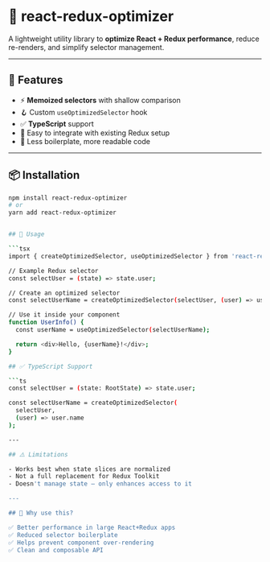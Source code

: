 # 🧠 react-redux-optimizer

A lightweight utility library to **optimize React + Redux performance**, reduce re-renders, and simplify selector management.

---

## 🚀 Features

- ⚡ **Memoized selectors** with shallow comparison  
- 🪝 Custom `useOptimizedSelector` hook  
- ✅ **TypeScript** support  
- 🔧 Easy to integrate with existing Redux setup  
- 🧼 Less boilerplate, more readable code  

---

## 📦 Installation

```bash
npm install react-redux-optimizer
# or
yarn add react-redux-optimizer


## 🔧 Usage

```tsx
import { createOptimizedSelector, useOptimizedSelector } from 'react-redux-optimizer';

// Example Redux selector
const selectUser = (state) => state.user;

// Create an optimized selector
const selectUserName = createOptimizedSelector(selectUser, (user) => user.name);

// Use it inside your component
function UserInfo() {
  const userName = useOptimizedSelector(selectUserName);

  return <div>Hello, {userName}!</div>;
}

## ✅ TypeScript Support

```ts
const selectUser = (state: RootState) => state.user;

const selectUserName = createOptimizedSelector(
  selectUser,
  (user) => user.name
);

---

## ⚠️ Limitations

- Works best when state slices are normalized  
- Not a full replacement for Redux Toolkit  
- Doesn't manage state – only enhances access to it  

---

## 🧠 Why use this?

✅ Better performance in large React+Redux apps  
✅ Reduced selector boilerplate  
✅ Helps prevent component over-rendering  
✅ Clean and composable API